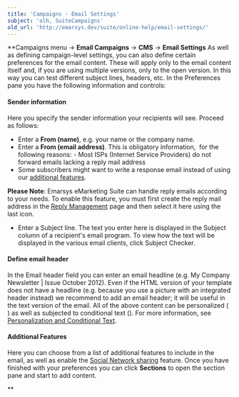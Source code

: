 ```yaml
---
title: 'Campaigns - Email Settings'
subject: 'olh, SuiteCampaigns'
old_url: 'http://emarsys.dev/suite/online-help/email-settings/'
---
```


**Campaigns menu -> **Email Campaigns** -> **CMS** -> **Email Settings** As well as defining campaign-level settings, you can also define certain preferences for the email content. These will apply only to the email content itself and, if you are using multiple versions, only to the open version. In this way you can test different subject lines, headers, etc. In the Preferences pane you have the following information and controls:

#### Sender information

 Here you specify the sender information your recipients will see. Proceed as follows:

- Enter a **From (name)**, e.g. your name or the company name.
- Enter a **From (email address)**. This is obligatory information,  for the following reasons: - Most ISPs (Internet Service Providers) do not forward emails lacking a reply mail address
- Some subscribers might want to write a response email instead of using our [additional features](/olh/campaigns-about-emails.md "Campaigns – About Emails").

**Please Note**: Emarsys eMarketing Suite can handle reply emails according to your needs. To enable this feature, you must first create the reply mail address in the [Reply Management](/olh/about-reply-management.md "Admin – About Reply Management") page and then select it here using the last icon.

- Enter a Subject line. The text you enter here is displayed in the Subject column of a recipient's email program. To view how the text will be displayed in the various email clients, click Subject Checker.

#### Define email header

 In the Email header field you can enter an email headline (e.g. My Company Newsletter | Issue October 2012). Even if the HTML version of your template does not have a headline (e.g. because you use a picture with an integrated header instead) we recommend to add an email header; it will be useful in the text version of the email. All of the above content can be personalized ( ) as well as subjected to conditional text (). For more information, see [Personalization and Conditional Text](/olh/personalization.md "Campaigns – Personalisation and Conditional Text").

#### Additional Features

 Here you can choose from a list of additional features to include in the email, as well as enable the [Social Network sharing](/olh/about-social-networks.md "Campaigns – About Social Networks") feature. Once you have finished with your preferences you can click **Sections** to open the section pane and start to add content.

**
